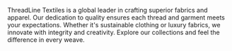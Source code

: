 ThreadLine Textiles is a global leader in crafting superior fabrics and apparel. Our dedication to quality ensures each thread and garment meets your expectations. Whether it's sustainable clothing or luxury fabrics, we innovate with integrity and creativity. Explore our collections and feel the difference in every weave.
